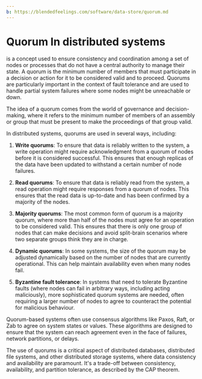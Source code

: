 ```yaml
---
b: https://blendedfeelings.com/software/data-store/quorum.md
---
```


# Quorum In distributed systems
is a concept used to ensure consistency and coordination among a set of nodes or processes that do not have a central authority to manage their state. A quorum is the minimum number of members that must participate in a decision or action for it to be considered valid and to proceed. Quorums are particularly important in the context of fault tolerance and are used to handle partial system failures where some nodes might be unreachable or down.

The idea of a quorum comes from the world of governance and decision-making, where it refers to the minimum number of members of an assembly or group that must be present to make the proceedings of that group valid.

In distributed systems, quorums are used in several ways, including:

1. **Write quorums**: To ensure that data is reliably written to the system, a write operation might require acknowledgment from a quorum of nodes before it is considered successful. This ensures that enough replicas of the data have been updated to withstand a certain number of node failures.

2. **Read quorums**: To ensure that data is reliably read from the system, a read operation might require responses from a quorum of nodes. This ensures that the read data is up-to-date and has been confirmed by a majority of the nodes.

3. **Majority quorums**: The most common form of quorum is a majority quorum, where more than half of the nodes must agree for an operation to be considered valid. This ensures that there is only one group of nodes that can make decisions and avoid split-brain scenarios where two separate groups think they are in charge.

4. **Dynamic quorums**: In some systems, the size of the quorum may be adjusted dynamically based on the number of nodes that are currently operational. This can help maintain availability even when many nodes fail.

5. **Byzantine fault tolerance**: In systems that need to tolerate Byzantine faults (where nodes can fail in arbitrary ways, including acting maliciously), more sophisticated quorum systems are needed, often requiring a larger number of nodes to agree to counteract the potential for malicious behaviour.

Quorum-based systems often use consensus algorithms like Paxos, Raft, or Zab to agree on system states or values. These algorithms are designed to ensure that the system can reach agreement even in the face of failures, network partitions, or delays.

The use of quorums is a critical aspect of distributed databases, distributed file systems, and other distributed storage systems, where data consistency and availability are paramount. It's a trade-off between consistency, availability, and partition tolerance, as described by the CAP theorem.